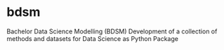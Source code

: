 # bdsm
Bachelor Data Science Modelling (BDSM) Development of a collection of methods and datasets for Data Science as Python Package
